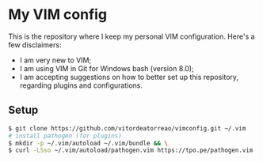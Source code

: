 # My VIM config

This is the repository where I keep my personal VIM configuration. Here's a few
disclaimers:

* I am very new to VIM;
* I am using VIM in Git for Windows bash (version 8.0);
* I am accepting suggestions on how to better set up this repository, regarding
plugins and configurations.

## Setup

```bash
$ git clone https://github.com/vitordeatorreao/vimconfig.git ~/.vim
# install pathogen (for plugins)
$ mkdir -p ~/.vim/autoload ~/.vim/bundle && \
$ curl -LSso ~/.vim/autoload/pathogen.vim https://tpo.pe/pathogen.vim
```

